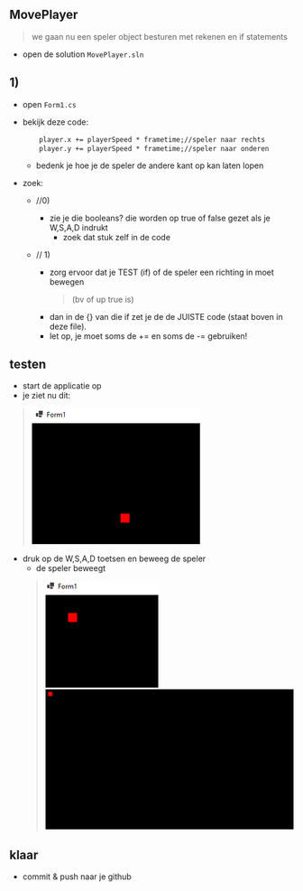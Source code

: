 

## MovePlayer

> we gaan nu een speler object besturen met rekenen en if statements

- open de solution `MovePlayer.sln`


## 1)

- open `Form1.cs`
- bekijk deze code:
    ```CSharp
        player.x += playerSpeed * frametime;//speler naar rechts
        player.y += playerSpeed * frametime;//speler naar onderen
    ```
    - bedenk je hoe je de speler de andere kant op kan laten lopen

- zoek:
    - //0)
        - zie je die booleans? die worden op true of false gezet als je W,S,A,D indrukt
            - zoek dat stuk zelf in de code

    - // 1)  
        - zorg ervoor dat je TEST (if) of de speler een richting in moet bewegen 
            > (bv of up true is)
        - dan in de {} van die if zet je de de JUISTE code (staat boven in deze file).
        - let op, je moet soms de += en soms de -= gebruiken!

## testen

- start de applicatie op
- je ziet nu dit:
> ![](img/game.PNG)
- druk op de W,S,A,D toetsen en beweeg de speler
    - de speler beweegt
    > ![](img/beweeg.PNG)
    > ![](img/moveplayer.GIF)

## klaar

- commit & push naar je github        